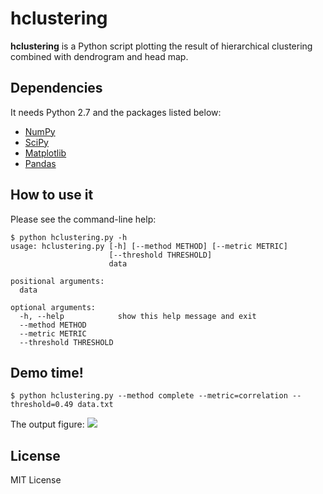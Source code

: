 # hclustering
**hclustering** is a Python script plotting the result of hierarchical
clustering combined with dendrogram and head map.

## Dependencies
It needs Python 2.7 and the packages listed below:
- [NumPy](http://www.numpy.org/)
- [SciPy](http://www.scipy.org/)
- [Matplotlib](http://matplotlib.org/)
- [Pandas](http://pandas.pydata.org/)

## How to use it
Please see the command-line help:

    $ python hclustering.py -h
    usage: hclustering.py [-h] [--method METHOD] [--metric METRIC]
                          [--threshold THRESHOLD]
                          data

    positional arguments:
      data

    optional arguments:
      -h, --help            show this help message and exit
      --method METHOD
      --metric METRIC
      --threshold THRESHOLD

## Demo time!

    $ python hclustering.py --method complete --metric=correlation --threshold=0.49 data.txt

The output figure:
![](https://raw.githubusercontent.com/wwliao/hclustering/master/data_complete_correlation_hcluster.png)

## License
MIT License
